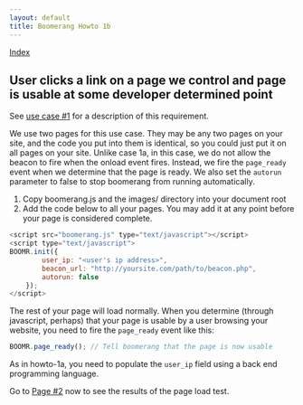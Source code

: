 ```yaml
---
layout: default 
title: Boomerang Howto 1b 
---
```


[Index](index.html)

User clicks a link on a page we control and page is usable at some developer determined point
---------------------------------------------------------------------------------------------

See [use case \#1](../use-cases.html#uc-1) for a description of this
requirement.

We use two pages for this use case. They may be any two pages on your
site, and the code you put into them is identical, so you could just put
it on all pages on your site. Unlike case 1a, in this case, we do not
allow the beacon to fire when the onload event fires. Instead, we fire
the `page_ready` event when we determine that the page is ready. We also
set the `autorun` parameter to false to stop boomerang from running
automatically.

1.  Copy boomerang.js and the images/ directory into your document root
2.  Add the code below to all your pages. You may add it at any point
    before your page is considered complete.

```javascript
<script src="boomerang.js" type="text/javascript"></script>
<script type="text/javascript">
BOOMR.init({
        user_ip: "<user's ip address>",
        beacon_url: "http://yoursite.com/path/to/beacon.php",
        autorun: false
    });
</script>
```

The rest of your page will load normally. When you determine (through
javascript, perhaps) that your page is usable by a user browsing your
website, you need to fire the `page_ready` event like this:

```javascript
BOOMR.page_ready(); // Tell boomerang that the page is now usable
```

As in howto-1a, you need to populate the `user_ip` field using a back
end programming language.

Go to [Page \#2](howto-1b-page%232.html) now to see the results of the
page load test.
